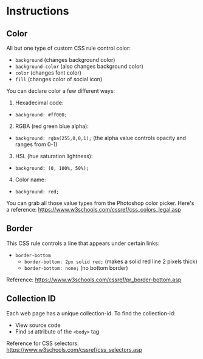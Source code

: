 # Instructions

## Color
All but one type of custom CSS rule control color:
- `background` (changes background color)
- `background-color` (also changes background color)
- `color` (changes font color)
- `fill` (changes color of social icon)

You can declare color a few different ways:
1. Hexadecimal code:
 - `background: #ff000;`
2. RGBA (red green blue alpha):
 - `background: rgba(255,0,0,1);` (the alpha value controls opacity and ranges from 0-1)
3. HSL (hue saturation lightness):
 - `background: (0, 100%, 50%);`
4. Color name:
 - `background: red;`

You can grab all those value types from the Photoshop color picker.
Here's a reference: <https://www.w3schools.com/cssref/css_colors_legal.asp>

## Border
This CSS rule controls a line that appears under certain links:
- `border-bottom`
  - `border-bottom: 2px solid red;` (makes a solid red line 2 pixels thick)
  - `border-bottom: none;` (no bottom border)

Reference: <https://www.w3schools.com/cssref/pr_border-bottom.asp>

## Collection ID
Each web page has a unique collection-id. To find the collection-id:
- View source code
- Find `id` attribute of the `<body>` tag

Reference for CSS selectors: <https://www.w3schools.com/cssref/css_selectors.asp>
